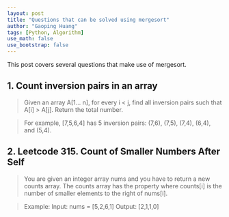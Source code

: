 ```yaml
---
layout: post
title: "Questions that can be solved using mergesort"
author: "Gaoping Huang"
tags: [Python, Algorithm]
use_math: false
use_bootstrap: false
---
```


This post covers several questions that make use of mergesort.

## 1. Count inversion pairs in an array
> Given an array A[1... n], for every i < j, find all inversion pairs such that A[i] > A[j]. Return the total number.

> For example, [7,5,6,4] has 5 inversion pairs: (7,6), (7,5), (7,4), (6,4), and (5,4).

## 2. Leetcode 315. Count of Smaller Numbers After Self

> You are given an integer array nums and you have to return a new counts array. The counts array has the property where counts[i] is the number of smaller elements to the right of nums[i].

> Example:
> Input: nums = [5,2,6,1]
> Output: [2,1,1,0]


